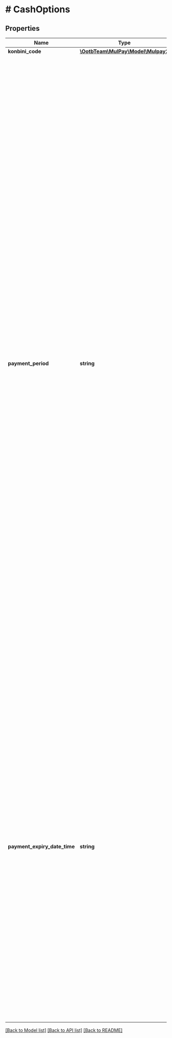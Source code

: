 # # CashOptions

## Properties

Name | Type | Description | Notes
------------ | ------------- | ------------- | -------------
**konbini_code** | [**\OotbTeam\MulPay\Model\Mulpay2**](Mulpay2.md) |  | [optional]
**payment_period** | **string** | 支払い期間(日)   お客様がお支払いできる期間を日数で設定します。   プロトコルタイプ/モジュールタイプにおける&#x60;TradeDays&#x60;(取引有効日数)パラメーターと同じであり、設定値は変更せずに移行できます。   期間最終日の23時59分59秒までお支払いが可能です。   例) 2024年1月1日12時に支払い期限日&#x60;10&#x60;の場合、支払い期限は2024年1月11日23時59分59秒です。   日時形式で設定する場合は、支払い期限日時&#x60;paymentExpiryDateTime&#x60;パラメーターをご利用ください。   支払い期間(日)&#x60;paymentPeriod&#x60;と支払い期限日時&#x60;paymentExpiryDateTime&#x60;の両方を設定すると、支払い期限日時&#x60;paymentExpiryDateTime&#x60;が優先されます。   &lt;br&gt; 現金払いタイプ &#x60;cashType&#x60;、支払先コンビニコード &#x60;konbiniCode&#x60;により設定可能な値が異なります。    &lt;table&gt;   &lt;thead&gt;     &lt;tr&gt;       &lt;th&gt;現金払いタイプ&lt;br&gt;&lt;code&gt;cashType&lt;/code&gt;&lt;/th&gt;       &lt;th&gt;支払先&lt;br&gt;コンビニコード&lt;br&gt;&lt;code&gt;konbiniCode&lt;/code&gt;&lt;/th&gt;       &lt;th style&#x3D;\&quot;text-align: center;\&quot;&gt;最小&lt;/th&gt;       &lt;th style&#x3D;\&quot;text-align: center;\&quot;&gt;最大&lt;/th&gt;       &lt;th style&#x3D;\&quot;text-align: center;\&quot;&gt;&lt;code&gt;999&lt;/code&gt;設定時&lt;/th&gt;       &lt;th&gt;省略時&lt;/th&gt;     &lt;/tr&gt;   &lt;/thead&gt;   &lt;tbody&gt;     &lt;tr&gt;       &lt;td rowspan&#x3D;\&quot;5\&quot;&gt;コンビニ&lt;br&gt;&lt;code&gt;KONBINI&lt;/code&gt;&lt;/td&gt;       &lt;td&gt;セブン-イレブン&lt;br&gt;&lt;code&gt;SEVEN_ELEVEN&lt;/code&gt;&lt;/td&gt;       &lt;td style&#x3D;\&quot;text-align: center;\&quot;&gt;0&lt;br&gt;(当日)&lt;/td&gt;       &lt;td style&#x3D;\&quot;text-align: center;\&quot;&gt;150&lt;/td&gt;       &lt;td style&#x3D;\&quot;text-align: center;\&quot;&gt;150&lt;/td&gt;       &lt;td&gt;&lt;small&gt;デフォルト値&lt;sup&gt;*1&lt;/sup&gt;&lt;/small&gt;&lt;/td&gt;     &lt;/tr&gt;     &lt;tr&gt;       &lt;td&gt;ローソン&lt;br&gt;&lt;code&gt;LAWSON&lt;/code&gt;&lt;/td&gt;       &lt;td style&#x3D;\&quot;text-align: center;\&quot;&gt;0&lt;br&gt;(当日)&lt;/td&gt;       &lt;td style&#x3D;\&quot;text-align: center;\&quot;&gt;180&lt;/td&gt;       &lt;td style&#x3D;\&quot;text-align: center;\&quot;&gt;180&lt;/td&gt;       &lt;td&gt;&lt;small&gt;デフォルト値&lt;sup&gt;*1&lt;/sup&gt;&lt;/small&gt;&lt;/td&gt;     &lt;/tr&gt;     &lt;tr&gt;       &lt;td&gt;ファミリーマート&lt;br&gt;&lt;code&gt;FAMILYMART&lt;/code&gt;&lt;/td&gt;       &lt;td style&#x3D;\&quot;text-align: center;\&quot;&gt;0&lt;br&gt;(当日)&lt;/td&gt;       &lt;td style&#x3D;\&quot;text-align: center;\&quot;&gt;60&lt;/td&gt;       &lt;td style&#x3D;\&quot;text-align: center;\&quot;&gt;60&lt;/td&gt;       &lt;td&gt;&lt;small&gt;デフォルト値&lt;sup&gt;*1&lt;/sup&gt;&lt;/small&gt;&lt;/td&gt;     &lt;/tr&gt;     &lt;tr&gt;       &lt;td&gt;ミニストップ&lt;br&gt;&lt;code&gt;MINISTOP&lt;/code&gt;&lt;/td&gt;       &lt;td style&#x3D;\&quot;text-align: center;\&quot;&gt;0&lt;br&gt;(当日)&lt;/td&gt;       &lt;td style&#x3D;\&quot;text-align: center;\&quot;&gt;180&lt;/td&gt;       &lt;td style&#x3D;\&quot;text-align: center;\&quot;&gt;180&lt;/td&gt;       &lt;td&gt;&lt;small&gt;デフォルト値&lt;sup&gt;*1&lt;/sup&gt;&lt;/small&gt;&lt;/td&gt;     &lt;/tr&gt;     &lt;tr&gt;       &lt;td&gt;セイコーマート&lt;br&gt;&lt;code&gt;SEICOMART&lt;/code&gt;&lt;/td&gt;       &lt;td style&#x3D;\&quot;text-align: center;\&quot;&gt;0&lt;br&gt;(当日)&lt;/td&gt;       &lt;td style&#x3D;\&quot;text-align: center;\&quot;&gt;180&lt;/td&gt;       &lt;td style&#x3D;\&quot;text-align: center;\&quot;&gt;180&lt;/td&gt;       &lt;td&gt;&lt;small&gt;デフォルト値&lt;sup&gt;*1&lt;/sup&gt;&lt;/small&gt;&lt;/td&gt;     &lt;/tr&gt;     &lt;tr&gt;       &lt;td colspan&#x3D;\&quot;2\&quot;&gt;Pay-easy&lt;br&gt;&lt;code&gt;PAYEASY&lt;/code&gt;&lt;/td&gt;       &lt;td style&#x3D;\&quot;text-align: center;\&quot;&gt;0&lt;br&gt;(当日)&lt;/td&gt;       &lt;td style&#x3D;\&quot;text-align: center;\&quot;&gt;60&lt;/td&gt;       &lt;td style&#x3D;\&quot;text-align: center;\&quot;&gt;エラー&lt;/td&gt;       &lt;td&gt;&lt;small&gt;デフォルト値&lt;sup&gt;*1&lt;/sup&gt;&lt;/small&gt;&lt;/td&gt;     &lt;/tr&gt;     &lt;tr&gt;       &lt;td colspan&#x3D;\&quot;2\&quot;&gt;銀行振込(バーチャル口座)&lt;br&gt;&lt;code&gt;BANK_TRANSFER_SMBC&lt;/code&gt;&lt;/td&gt;       &lt;td style&#x3D;\&quot;text-align: center;\&quot;&gt;0&lt;br&gt;(当日)&lt;/td&gt;       &lt;td style&#x3D;\&quot;text-align: center;\&quot;&gt;99&lt;/td&gt;       &lt;td style&#x3D;\&quot;text-align: center;\&quot;&gt;エラー&lt;/td&gt;       &lt;td&gt;省略不可&lt;/td&gt;     &lt;/tr&gt;     &lt;tr&gt;       &lt;td colspan&#x3D;\&quot;2\&quot;&gt;銀行振込(バーチャル口座あおぞら)&lt;br&gt;&lt;code&gt;BANK_TRANSFER_GMO_AOZORA&lt;/code&gt;&lt;/td&gt;       &lt;td style&#x3D;\&quot;text-align: center;\&quot;&gt;0&lt;br&gt;(当日)&lt;/td&gt;       &lt;td style&#x3D;\&quot;text-align: center;\&quot;&gt;999&lt;/td&gt;       &lt;td style&#x3D;\&quot;text-align: center;\&quot;&gt;999&lt;/td&gt;       &lt;td&gt;支払い期限なし&lt;/td&gt;     &lt;/tr&gt;   &lt;/tbody&gt; &lt;/table&gt;  *1：デフォルト値は管理画面から設定します。変更の方法はこちらの[FAQページ](https://mp-faq.gmo-pg.com/s/article/D00103)を参照ください。 | [optional]
**payment_expiry_date_time** | **string** | 支払い期限日時   お客様が支払いできる期限を日時(YYYYMMDDHHMM)形式で設定します。   &lt;br&gt; 現金払いタイプ &#x60;cashType&#x60;、支払先コンビニコード &#x60;konbiniCode&#x60;により設定可能な値が異なります。    &lt;table&gt;     &lt;thead&gt;         &lt;tr&gt;             &lt;th&gt;現金払いタイプ&lt;br&gt;&lt;code&gt;cashType&lt;/code&gt;&lt;/th&gt;             &lt;th&gt;支払先&lt;br&gt;コンビニコード&lt;br&gt;&lt;code&gt;konbiniCode&lt;/code&gt;&lt;/th&gt;             &lt;th style&#x3D;\&quot;text-align: center;\&quot;&gt;利用&lt;/th&gt;             &lt;th&gt;最大&lt;/th&gt;             &lt;th&gt;注意事項&lt;/th&gt;         &lt;/tr&gt;     &lt;/thead&gt;     &lt;tbody&gt;         &lt;tr&gt;             &lt;td rowspan&#x3D;\&quot;5\&quot;&gt;コンビニ&lt;br&gt;&lt;code&gt;KONBINI&lt;/code&gt;&lt;/td&gt;             &lt;td&gt;セブン-イレブン&lt;br&gt;&lt;code&gt;SEVEN_ELEVEN&lt;/code&gt;&lt;/td&gt;             &lt;td style&#x3D;\&quot;text-align: center;\&quot;&gt;×&lt;/td&gt;             &lt;td style&#x3D;\&quot;text-align: center;\&quot;&gt;-&lt;/td&gt;             &lt;td&gt;設定するとエラー&lt;/td&gt;         &lt;/tr&gt;         &lt;tr&gt;             &lt;td&gt;ローソン&lt;br&gt;&lt;code&gt;LAWSON&lt;/code&gt;&lt;/td&gt;             &lt;td style&#x3D;\&quot;text-align: center;\&quot;&gt;〇&lt;/td&gt;             &lt;td&gt;181日後の0時0分&lt;/td&gt;             &lt;td&gt;&lt;/td&gt;         &lt;/tr&gt;         &lt;tr&gt;             &lt;td&gt;ファミリーマート&lt;br&gt;&lt;code&gt;FAMILYMART&lt;/code&gt;&lt;/td&gt;             &lt;td style&#x3D;\&quot;text-align: center;\&quot;&gt;〇&lt;/td&gt;             &lt;td&gt;61日後の0時0分&lt;/td&gt;             &lt;td&gt;&lt;/td&gt;         &lt;/tr&gt;         &lt;tr&gt;             &lt;td&gt;ミニストップ&lt;br&gt;&lt;code&gt;MINISTOP&lt;/code&gt;&lt;/td&gt;             &lt;td style&#x3D;\&quot;text-align: center;\&quot;&gt;〇&lt;/td&gt;             &lt;td&gt;181日後の0時0分&lt;/td&gt;             &lt;td&gt;&lt;/td&gt;         &lt;/tr&gt;         &lt;tr&gt;             &lt;td&gt;セイコーマート&lt;br&gt;&lt;code&gt;SEICOMART&lt;/code&gt;&lt;/td&gt;             &lt;td style&#x3D;\&quot;text-align: center;\&quot;&gt;〇&lt;/td&gt;             &lt;td&gt;181日後の0時0分&lt;/td&gt;             &lt;td&gt;時分に&lt;code&gt;0001&lt;/code&gt;は&lt;br&gt;設定不可&lt;/td&gt;         &lt;/tr&gt;         &lt;tr&gt;             &lt;td colspan&#x3D;\&quot;2\&quot;&gt;Pay-easy&lt;br&gt;&lt;code&gt;PAYEASY&lt;/code&gt;&lt;/td&gt;             &lt;td style&#x3D;\&quot;text-align: center;\&quot;&gt;〇&lt;/td&gt;             &lt;td&gt;61日後の0時0分&lt;/td&gt;             &lt;td&gt;&lt;/td&gt;         &lt;/tr&gt;         &lt;tr&gt;             &lt;td colspan&#x3D;\&quot;2\&quot;&gt;銀行振込(バーチャル口座)&lt;br&gt;&lt;code&gt;BANK_TRANSFER_SMBC&lt;/code&gt;&lt;/td&gt;             &lt;td style&#x3D;\&quot;text-align: center;\&quot;&gt;×&lt;/td&gt;             &lt;td style&#x3D;\&quot;text-align: center;\&quot;&gt;-&lt;/td&gt;             &lt;td&gt;設定するとエラー&lt;/td&gt;         &lt;/tr&gt;         &lt;tr&gt;             &lt;td colspan&#x3D;\&quot;2\&quot;&gt;銀行振込(バーチャル口座あおぞら)&lt;br&gt;&lt;code&gt;BANK_TRANSFER_GMO_AOZORA&lt;/code&gt;&lt;/td&gt;             &lt;td style&#x3D;\&quot;text-align: center;\&quot;&gt;×&lt;/td&gt;             &lt;td style&#x3D;\&quot;text-align: center;\&quot;&gt;-&lt;/td&gt;             &lt;td&gt;設定するとエラー&lt;/td&gt;         &lt;/tr&gt;     &lt;/tbody&gt; &lt;/table&gt; | [optional]

[[Back to Model list]](../../README.md#models) [[Back to API list]](../../README.md#endpoints) [[Back to README]](../../README.md)
